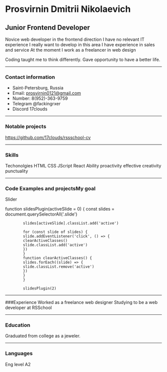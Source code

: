 # Prosvirnin Dmitrii Nikolaevich
## Junior Frontend Developer
Novice web developer in the frontend direction I have no relevant IT experience I really want to develop in this area I have experience in sales and service At the moment I work as a freelancer in web design

Coding taught me to think differently. Gave opportunity to have a better life.
***
### Contact information
*  Saint-Petersburg, Russia
* Email: prosvirnin0121@gmail.com
* Number: 8(952)-363-9759
*  Telegram @fackingrxer
*  Discord 17clouds
 ***
### Notable projects 
https://github.com/17clouds/rssschool-cv
***
### Skills
Techonolgies	HTML	CSS	JScript	React
Ability	proactivity	effective	creativity	punctuality
***
### Code Examples and projectsMy goal 
Slider

function slidesPlugin(activeSlide = 0) {
            const slides = document.querySelectorAll('.slide')
            
            slides[activeSlide].classList.add('active')
            
            for (const slide of slides) {
            slide.addEventListener('click', () => {
            clearActiveClasses()
            slide.classList.add('active')
            })
            }
            function clearActiveClasses() {
            slides.forEach((slide) => {
            slide.classList.remove('active')
            })
            }
            }
            
            slidesPlugin(2) 
***
###Experience
Worked as a freelance web designer
Studying to be a web developer at RSSchool
***
### Education
Graduated from college as a jeweler.
***
### Languages
Eng level A2
